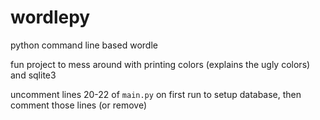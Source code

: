 # wordlepy
python command line based wordle 

fun project to mess around with printing colors (explains the ugly colors) and sqlite3

uncomment lines 20-22 of `main.py` on first run to setup database, then comment those lines (or remove)
